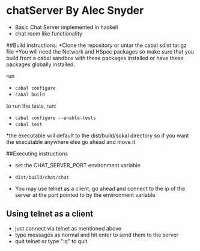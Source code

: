 # chatServer By Alec Snyder
* Basic Chat Server implemented in haskell
* chat room like functionality

##Build instructions:
*Clone the repository or untar the cabal sdist tar.gz file
*You will need the Network and HSpec packages so make sure that you build
from a cabal sandbox with these packages installed or have these 
packages globally installed.

run 
* `cabal configure`
* `cabal build`

to run the tests, run:
* `cabal configure --enable-tests`
* `cabal test`

*the executable will default to the dist/build/sokal directory so if you 
want the executable anywhere else go ahead and move it

##Executing instructions
* set the CHAT_SERVER_PORT environment variable
* `dist/build/chat/chat`

* You may use telnet as a client, go ahead and connect to the ip of
the server at the port pointed to by the environment variable

## Using telnet as a client
* just connect via telnet as mentioned above
* type messages as normal and hit enter to send them to the server
* quit telnet or type ":q" to quit
